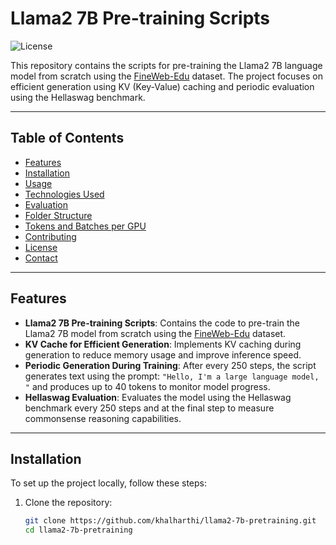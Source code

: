 # Llama2 7B Pre-training Scripts

![License](https://img.shields.io/badge/license-MIT-blue.svg)

This repository contains the scripts for pre-training the Llama2 7B language model from scratch using the [FineWeb-Edu](https://huggingface.co/datasets/HuggingFaceFW/fineweb-edu) dataset. The project focuses on efficient generation using KV (Key-Value) caching and periodic evaluation using the Hellaswag benchmark.

---

## Table of Contents
- [Features](#features)
- [Installation](#installation)
- [Usage](#usage)
- [Technologies Used](#technologies-used)
- [Evaluation](#evaluation)
- [Folder Structure](#folder-structure)
- [Tokens and Batches per GPU](#tokens-and-batches-per-gpu)
- [Contributing](#contributing)
- [License](#license)
- [Contact](#contact)

---

## Features
- **Llama2 7B Pre-training Scripts**: Contains the code to pre-train the Llama2 7B model from scratch using the [FineWeb-Edu](https://huggingface.co/datasets/HuggingFaceFW/fineweb-edu) dataset.
- **KV Cache for Efficient Generation**: Implements KV caching during generation to reduce memory usage and improve inference speed.
- **Periodic Generation During Training**: After every 250 steps, the script generates text using the prompt: `"Hello, I'm a large language model, "` and produces up to 40 tokens to monitor model progress.
- **Hellaswag Evaluation**: Evaluates the model using the Hellaswag benchmark every 250 steps and at the final step to measure commonsense reasoning capabilities.

---

## Installation
To set up the project locally, follow these steps:

1. Clone the repository:
   ```bash
   git clone https://github.com/khalharthi/llama2-7b-pretraining.git
   cd llama2-7b-pretraining
